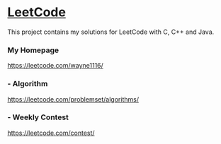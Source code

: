 # [LeetCode](https://leetcode.com/)
This project contains my solutions for LeetCode with C, C++ and Java.

### My Homepage
https://leetcode.com/wayne1116/

### - Algorithm

https://leetcode.com/problemset/algorithms/

### - Weekly Contest

https://leetcode.com/contest/
